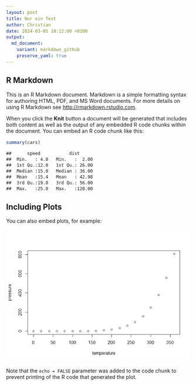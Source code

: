 ```yaml
---
layout: post
title: Nur ein Test
author: Christian
date: 2024-03-05 18:12:00 +0100
output: 
  md_document:
    variant: markdown_github
    preserve_yaml: true
---
```


## R Markdown

This is an R Markdown document. Markdown is a simple formatting syntax
for authoring HTML, PDF, and MS Word documents. For more details on
using R Markdown see <http://rmarkdown.rstudio.com>.

When you click the **Knit** button a document will be generated that
includes both content as well as the output of any embedded R code
chunks within the document. You can embed an R code chunk like this:

``` r
summary(cars)
```

    ##      speed           dist       
    ##  Min.   : 4.0   Min.   :  2.00  
    ##  1st Qu.:12.0   1st Qu.: 26.00  
    ##  Median :15.0   Median : 36.00  
    ##  Mean   :15.4   Mean   : 42.98  
    ##  3rd Qu.:19.0   3rd Qu.: 56.00  
    ##  Max.   :25.0   Max.   :120.00

## Including Plots

You can also embed plots, for example:

![](2024-03-05-nur-ein-test_files/figure-markdown_github/pressure-1.png)

Note that the `echo = FALSE` parameter was added to the code chunk to
prevent printing of the R code that generated the plot.
